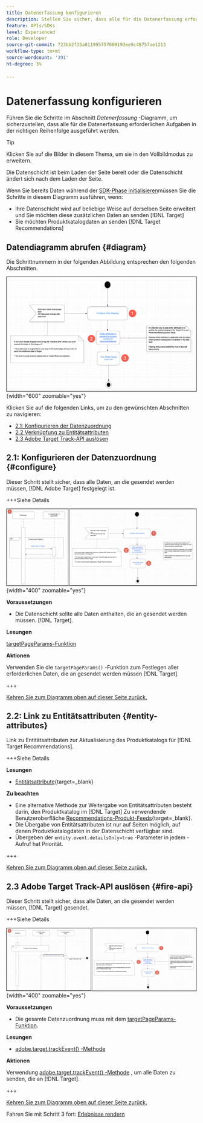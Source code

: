 ```yaml
---
title: Datenerfassung konfigurieren
description: Stellen Sie sicher, dass alle für die Datenerfassung erforderlichen Aufgaben in der richtigen Reihenfolge ausgeführt werden.
feature: APIs/SDKs
level: Experienced
role: Developer
source-git-commit: 723bb2f33a011995757009193ee9c48757ae1213
workflow-type: tm+mt
source-wordcount: '391'
ht-degree: 3%

---
```


# Datenerfassung konfigurieren

Führen Sie die Schritte im Abschnitt *Datenerfassung* -Diagramm, um sicherzustellen, dass alle für die Datenerfassung erforderlichen Aufgaben in der richtigen Reihenfolge ausgeführt werden.

>[!TIP]
>
>Klicken Sie auf die Bilder in diesem Thema, um sie in den Vollbildmodus zu erweitern.

Die Datenschicht ist beim Laden der Seite bereit oder die Datenschicht ändert sich nach dem Laden der Seite.

Wenn Sie bereits Daten während der [SDK-Phase initialisieren](/help/dev/patterns/recs-atjs/initialize-sdk.md)müssen Sie die Schritte in diesem Diagramm ausführen, wenn:

* Ihre Datenschicht wird auf beliebige Weise auf derselben Seite erweitert und Sie möchten diese zusätzlichen Daten an senden [!DNL Target]
* Sie möchten Produktkatalogdaten an senden [!DNL Target Recommendations]

## Datendiagramm abrufen {#diagram}

Die Schrittnummern in der folgenden Abbildung entsprechen den folgenden Abschnitten.

![Datenerfassungsdiagramm](/help/dev/patterns/recs-atjs/assets/data-collection-diagram.png){width="600" zoomable="yes"}

Klicken Sie auf die folgenden Links, um zu den gewünschten Abschnitten zu navigieren:

* [2.1: Konfigurieren der Datenzuordnung](#configure)
* [2.2 Verknüpfung zu Entitätsattributen](#entity-attributes)
* [2.3 Adobe Target Track-API auslösen](#fire-api)

## 2.1: Konfigurieren der Datenzuordnung {#configure}

Dieser Schritt stellt sicher, dass alle Daten, an die gesendet werden müssen, [!DNL Adobe Target] festgelegt ist.

+++Siehe Details

![Diagramm für die Datenzuordnung konfigurieren](/help/dev/patterns/recs-atjs/assets/configure-data-mapping-combined.png){width="400" zoomable="yes"}

**Voraussetzungen**

* Die Datenschicht sollte alle Daten enthalten, die an gesendet werden müssen. [!DNL Target].

**Lesungen**

[targetPageParams-Funktion](/help/dev/implement/client-side/atjs/atjs-functions/targetpageparams.md)

**Aktionen**

Verwenden Sie die `targetPageParams()` -Funktion zum Festlegen aller erforderlichen Daten, die an gesendet werden müssen [!DNL Target].

+++

[Kehren Sie zum Diagramm oben auf dieser Seite zurück.](#diagram)

## 2.2: Link zu Entitätsattributen {#entity-attributes}

Link zu Entitätsattributen zur Aktualisierung des Produktkatalogs für [!DNL Target Recommendations].

+++Siehe Details

**Lesungen**

* [Entitätsattribute](https://experienceleague.adobe.com/docs/target/using/recommendations/entities/entity-attributes.html){target=_blank}

**Zu beachten**

* Eine alternative Methode zur Weitergabe von Entitätsattributen besteht darin, den Produktkatalog im [!DNL Target] Zu verwendende Benutzeroberfläche [Recommendations-Produkt-Feeds](https://experienceleague.adobe.com/docs/target/using/recommendations/entities/feeds.html){target=_blank}.
* Die Übergabe von Entitätsattributen ist nur auf Seiten möglich, auf denen Produktkatalogdaten in der Datenschicht verfügbar sind.
* Übergeben der `entity.event.detailsOnly=true` -Parameter in jedem -Aufruf hat Priorität.

+++

[Kehren Sie zum Diagramm oben auf dieser Seite zurück.](#diagram)

## 2.3 Adobe Target Track-API auslösen {#fire-api}

Dieser Schritt stellt sicher, dass alle Daten, an die gesendet werden müssen, [!DNL Target] gesendet.

+++Siehe Details

![Adobe Target Track-API-Diagramm auslösen](/help/dev/patterns/recs-atjs/assets/fire-track-api-combined.png){width="400" zoomable="yes"}

**Voraussetzungen**

* Die gesamte Datenzuordnung muss mit dem [targetPageParams-Funktion](/help/dev/implement/client-side/atjs/atjs-functions/targetpageparams.md).

**Lesungen**

* [adobe.target.trackEvent() -Methode](/help/dev/implement/client-side/atjs/atjs-functions/adobe-target-trackevent.md)

**Aktionen**

Verwendung [adobe.target.trackEvent() -Methode](/help/dev/implement/client-side/atjs/atjs-functions/adobe-target-trackevent.md) , um alle Daten zu senden, die an [!DNL Target].

+++

[Kehren Sie zum Diagramm oben auf dieser Seite zurück.](#diagram)

Fahren Sie mit Schritt 3 fort: [Erlebnisse rendern](/help/dev/patterns/recs-atjs/render-experiences.md)

